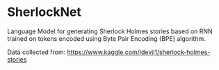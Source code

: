 # SherlockNet
Language Model for generating Sherlock Holmes stories based on RNN trained on tokens encoded using Byte Pair Encoding (BPE) algorithm.

Data collected from: https://www.kaggle.com/idevji1/sherlock-holmes-stories
